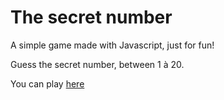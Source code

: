 # The secret number

A simple game made with Javascript, just for fun!

Guess the secret number, between 1 à 20.

You can play [here](https://the-secret-number.netlify.app/)
